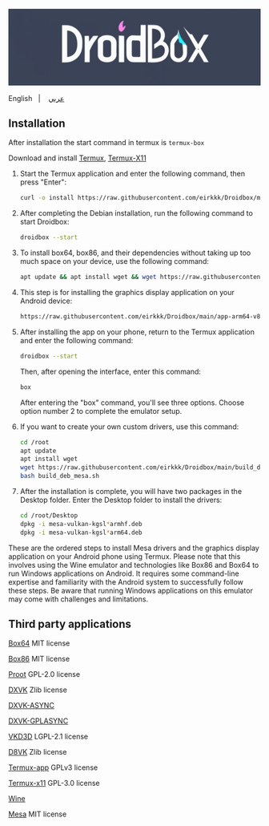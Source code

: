![logo](Droidbox/ideogram~2.jpeg "logo")

English 
&nbsp;&nbsp;| &nbsp;&nbsp;
<a href="https://github.com/eirkkk/Droidbox/blob/main/README.md">عربي</a>

## Installation
After installation the start command in termux is `termux-box`

Download and install
[Termux](https://f-droid.org/repo/com.termux_118.apk),
[Termux-X11](https://raw.githubusercontent.com/eirkkk/Droidbox/main/app-arm64-v8a-debug.apk)

1. Start the Termux application and enter the following command, then press "Enter":
   ```bash
   curl -o install https://raw.githubusercontent.com/eirkkk/Droidbox/main/setup.sh && chmod +x setup.sh && ./setup.sh
   ```

2. After completing the Debian installation, run the following command to start Droidbox:
   ```bash
   droidbox --start
   ```

3. To install box64, box86, and their dependencies without taking up too much space on your device, use the following command:
   ```bash
   apt update && apt install wget && wget https://raw.githubusercontent.com/eirkkk/Droidbox/main/box.sh && bash box.sh && rm box.sh
   ```

4. This step is for installing the graphics display application on your Android device:
   ```bash
   https://raw.githubusercontent.com/eirkkk/Droidbox/main/app-arm64-v8a-debug.apk
   ```

5. After installing the app on your phone, return to the Termux application and enter the following command:
   ```bash
   droidbox --start
   ```
   Then, after opening the interface, enter this command:
   ```bash
   box
   ```
   After entering the "box" command, you'll see three options. Choose option number 2 to complete the emulator setup.

6. If you want to create your own custom drivers, use this command:
   ```bash
   cd /root
   apt update
   apt install wget
   wget https://raw.githubusercontent.com/eirkkk/Droidbox/main/build_deb_mesa.sh
   bash build_deb_mesa.sh
   ```

7. After the installation is complete, you will have two packages in the Desktop folder. Enter the Desktop folder to install the drivers:
   ```bash
   cd /root/Desktop
   dpkg -i mesa-vulkan-kgsl*armhf.deb
   dpkg -i mesa-vulkan-kgsl*arm64.deb
   ```

These are the ordered steps to install Mesa drivers and the graphics display application on your Android phone using Termux. Please note that this involves using the Wine emulator and technologies like Box86 and Box64 to run Windows applications on Android. It requires some command-line expertise and familiarity with the Android system to successfully follow these steps. Be aware that running Windows applications on this emulator may come with challenges and limitations.

## Third party applications

[Box64](https://github.com/ptitSeb/box64) MIT license

[Box86](https://github.com/ptitSeb/box86) MIT license

[Proot](https://github.com/termux/proot) GPL-2.0 license

[DXVK](https://github.com/doitsujin/dxvk) Zlib license

[DXVK-ASYNC](https://github.com/Sporif/dxvk-async)

[DXVK-GPLASYNC](https://gitlab.com/Ph42oN/dxvk-gplasync)

[VKD3D](https://github.com/lutris/vkd3d) LGPL-2.1 license

[D8VK](https://github.com/AlpyneDreams/d8vk) Zlib license

[Termux-app](https://github.com/termux/termux-app) GPLv3 license

[Termux-x11](https://github.com/termux/termux-x11) GPL-3.0 license

[Wine](https://wiki.winehq.org/Licensing)

[Mesa](https://docs.mesa3d.org/license.html) MIT license

